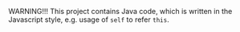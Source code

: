 WARNING!!! 
This project contains Java code, which is written in the Javascript style, e.g. usage of `self` to refer `this`.